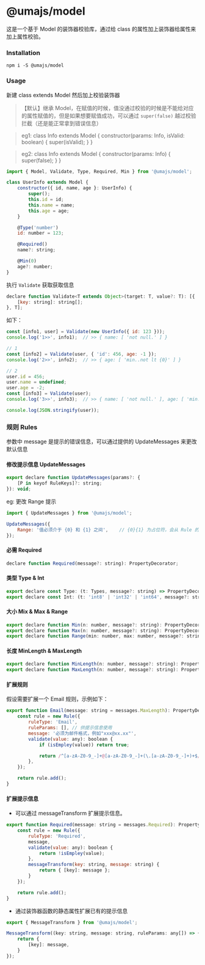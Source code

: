 # @umajs/model

这是一个基于 Model 的装饰器校验库，通过给 class 的属性加上装饰器给属性来加上属性校验。

### Installation
```shell
npm i -S @umajs/model
```

### Usage
新建 class extends Model 然后加上校验装饰器

> 【默认】继承 Model，在赋值的时候，值没通过校验的时候是不能给对应的属性赋值的，但是如果想要赋值成功，可以通过 ```super(false)``` 越过校验拦截（还是能正常拿到错误信息）

> eg1: class Info extends Model { constructor(params: Info, isValid: boolean) { super(isValid); } }

> eg2: class Info extends Model { constructor(params: Info) { super(false); } }

```js
import { Model, Validate, Type, Required, Min } from '@umajs/model';

class UserInfo extends Model {
    constructor({ id, name, age }: UserInfo) {
        super();
        this.id = id;
        this.name = name;
        this.age = age;
    }

    @Type('number')
    id: number = 123;

    @Required()
    name?: string;

    @Min(0)
    age?: number;
}
```

执行 ```Validate``` 获取获取信息
```js
declare function Validate<T extends Object>(target: T, value?: T): [{
    [key: string]: string[];
}, T];
```

如下：
```js
const [info1, user] = Validate(new UserInfo({ id: 123 }));
console.log('1>>', info1);  // >> { name: [ 'not null.' ] }

// 1
const [info2] = Validate(user, { 'id': 456, age: -1 });
console.log('2>>', info2);  // >> { age: [ 'min..not lt {0}' ] }

// 2
user.id = 456;
user.name = undefined;
user.age = -2;
const [info3] = Validate(user);
console.log('3>>', info3);  // >> { name: [ 'not null.' ], age: [ 'min..not lt {0}' ] }

console.log(JSON.stringify(user));
```

### 规则 Rules
参数中 message 是提示的错误信息，可以通过提供的 UpdateMessages 来更改默认信息

#### 修改提示信息 UpdateMessages
```js
export declare function UpdateMessages(params?: {
    [P in keyof RuleKeys]?: string;
}): void;
```
eg: 更改 Range 提示
```js
import { UpdateMessages } from '@umajs/model';

UpdateMessages({
    Range: '值必须介于 {0} 和 {1} 之间',    // {0}{1} 为占位符，会从 Rule 的参数 ruleParams 中取值
});
```


#### 必需 Required
```js
declare function Required(message?: string): PropertyDecorator;
```

#### 类型 Type & Int
```js
export declare const Type: (t: Types, message?: string) => PropertyDecorator;
export declare const Int: (t: 'int8' | 'int32' | 'int64', message?: string) => PropertyDecorator;
```

#### 大小 Mix & Max & Range
```js
export declare function Min(n: number, message?: string): PropertyDecorator;
export declare function Max(n: number, message?: string): PropertyDecorator;
export declare function Range(min: number, max: number, message?: string): PropertyDecorator;
```

#### 长度 MinLength & MaxLength
```js
export declare function MinLength(n: number, message?: string): PropertyDecorator;
export declare function MaxLength(n: number, message?: string): PropertyDecorator;
```

#### 扩展规则
假设需要扩展一个 Email 规则，示例如下：
```js
export function Email(message: string = messages.MaxLength): PropertyDecorator {
    const rule = new Rule({
        ruleType: 'Email',
        ruleParams: [], // 供提示信息使用
        message: '必须为邮件格式，例如"xxx@xx.xx"',
        validate(value: any): boolean {
            if (isEmpley(value)) return true;

            return /^[a-zA-Z0-9_-]+@[a-zA-Z0-9_-]+(\.[a-zA-Z0-9_-]+)+$/.test(value);
        },
    });

    return rule.add();
}
```


#### 扩展提示信息

- 可以通过 messageTransform 扩展提示信息。
```js
export function Required(message: string = messages.Required): PropertyDecorator {
    const rule = new Rule({
        ruleType: 'Required',
        message,
        validate(value: any): boolean {
            return !isEmpley(value);
        },
        messageTransform(key: string, message: string) {
            return { [key]: message };
        }
    });

    return rule.add();
}
```

- 通过装饰器函数的静态属性扩展已有的提示信息
```js
export { MessageTransform } from '@umajs/model';

MessageTransform((key: string, message: string, ruleParams: any[]) => {
    return {
        [key]: message,
    }
});
```

